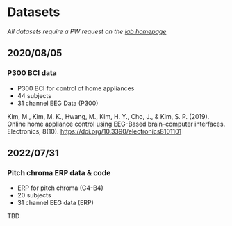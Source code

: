 # Datasets
_All datasets require a PW request on the [lab homepage](https://www.unist-bci.com/datasets)_

## 2020/08/05
### P300 BCI data
- P300 BCI for control of home appliances
- 44 subjects
- 31 channel EEG Data (P300)

Kim, M., Kim, M. K., Hwang, M., Kim, H. Y., Cho, J., & Kim, S. P. (2019). Online home appliance control using EEG-Based brain–computer interfaces. Electronics, 8(10). https://doi.org/10.3390/electronics8101101

## 2022/07/31
### Pitch chroma ERP data & code
- ERP for pitch chroma (C4-B4) 
- 20 subjects
- 31 channel EEG data (ERP)

TBD
